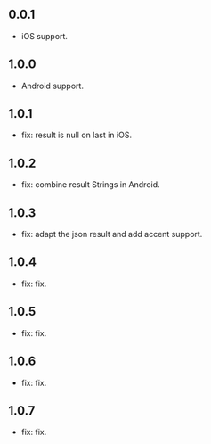 ## 0.0.1

* iOS support.

## 1.0.0

* Android support.

## 1.0.1

* fix: result is null on last in iOS.

## 1.0.2

* fix: combine result Strings in Android.

## 1.0.3

* fix: adapt the json result and add accent support.

## 1.0.4

* fix: fix.

## 1.0.5

* fix: fix.

## 1.0.6

* fix: fix.

## 1.0.7

* fix: fix.